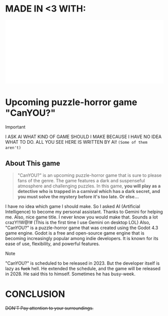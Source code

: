 # MADE IN <3 WITH:
![UPCOMING](logo_large_monochrome_dark.png)

# Upcoming puzzle-horror game "CanYOU?"

> [!IMPORTANT]
> I ASK AI WHAT KIND OF GAME SHOULD I MAKE BECAUSE I HAVE NO IDEA WHAT TO DO. ALL YOU SEE HERE IS WRITTEN BY AI! ```(Some of them aren't)```

## About This game
> "CanYOU?" is an upcoming puzzle-horror game that is sure to please fans of the genre. The game features a dark and suspenseful atmosphere and challenging puzzles. In this game, **you will play as a detective who is trapped in a carnival which has a dark secret, and you must solve the mystery before it's too late. Or else...**

I have no idea which game I should make. So I asked AI (Artificial Intelligence) to become my personal assistant. Thanks to Gemini for helping me. Also, nice game title. I never know you would make that. Sounds a lot crazY!!W@!# (This is the first time I use Gemini on desktop LOL) Also, "CanYOU?" is a puzzle-horror game that was created using the Godot 4.3 game engine. Godot is a free and open-source game engine that is becoming increasingly popular among indie developers. It is known for its ease of use, flexibility, and powerful features.

> [!NOTE]
> "CanYOU?" is scheduled to be released in 2023. But the developer itself is lazy as ~~fuck~~ hell. He extended the schedule, and the game will be released in 2028. He said this to himself. Sometimes he has busy-week.

# CONCLUSION
~~DON'T Pay attention to your surroundings.~~
